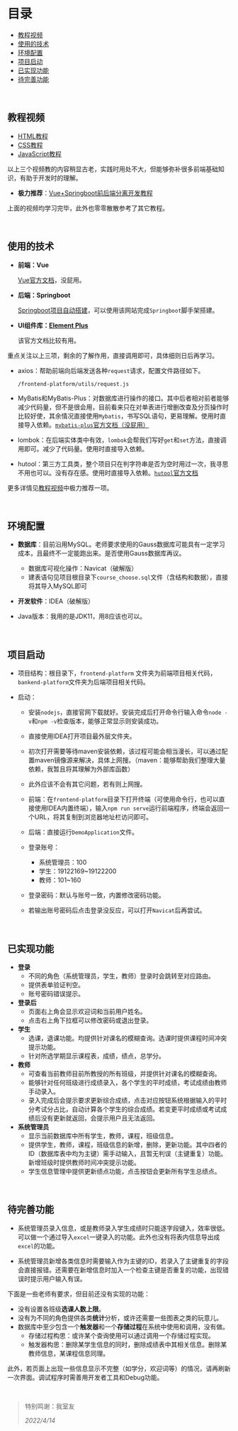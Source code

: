# 目录

- [教程视频](#教程视频)
- [使用的技术](#使用的技术)
- [环境配置](#环境配置)
- [项目启动](#项目启动)
- [已实现功能](#已实现功能)
- [待完善功能](#待完善功能)

<br>

## 教程视频

- [HTML教程](https://www.bilibili.com/video/BV11t411K74Q?spm_id_from=333.337.search-card.all.click)
- [CSS教程](https://www.bilibili.com/video/BV1tt411M7Vj?spm_id_from=333.337.search-card.all.click)
- [JavaScript教程](https://www.bilibili.com/video/BV1Ft411N7R3?spm_id_from=333.337.search-card.all.click)

以上三个视频教的内容稍显古老，实践时用处不大，但能够弥补很多前端基础知识，有助于开发时的理解。

- **极力推荐**：[Vue+Springboot前后端分离开发教程](https://www.bilibili.com/video/BV14y4y1M7Nc?spm_id_from=333.337.search-card.all.click)

上面的视频均学习完毕，此外也零零散散参考了其它教程。

<br>

## 使用的技术

- **前端：Vue**

  [Vue官方文档](https://v3.cn.vuejs.org/)，没屁用。

- **后端：Springboot**

  [Springboot项目自动搭建](https://start.spring.io/)，可以使用该网站完成`Springboot`脚手架搭建。

- **UI组件库：[Element Plus](https://element-plus.gitee.io/zh-CN/)**

  该官方文档比较有用。

重点关注以上三项，剩余的了解作用，直接调用即可，具体细则日后再学习。

- axios：帮助前端向后端发送各种`request`请求，配置文件路径如下。

  `/frontend-platform/utils/request.js`

- MyBatis和MyBatis-Plus：对数据库进行操作的接口。其中后者相对前者能够减少代码量，但不是很会用，目前看来只在对单表进行增删改查及分页操作时比较好使，其余情况直接使用`Mybatis`，书写SQL语句，更易理解。使用时直接导入依赖。[`mybatis-plus`官方文档（没屁用）](https://baomidou.com/)

- lombok：在后端实体类中有效，`lombok`会帮我们写好`get`和`set`方法，直接调用即可。减少了代码量。使用时直接导入依赖。
- hutool：第三方工具类，整个项目只在判字符串是否为空时用过一次，我寻思不用也可以。没有存在感。使用时直接导入依赖。[`hutool`官方文档](https://www.hutool.cn/)

更多详情见[教程视频](#教程视频)中极力推荐一项。

<br>

## 环境配置

- **数据库**：目前沿用MySQL。老师要求使用的Gauss数据库可能具有一定学习成本，且最终不一定能跑出来。是否使用Gauss数据库再议。
  - 数据库可视化操作：Navicat（破解版）
  - 建表语句见项目根目录下`course_choose.sql`文件（含结构和数据），直接将其导入MySQL即可

- **开发软件**：IDEA（破解版）
- Java版本：我用的是JDK11，用8应该也可以。

<br>

## 项目启动

- 项目结构：根目录下，`frontend-platform` 文件夹为前端项目相关代码，`bankend-platform`文件夹为后端项目相关代码。

- 启动：

  - 安装`nodejs`，直接官网下载就好。安装完成后打开命令行输入命令`node -v`和`npm -v`检查版本，能够正常显示则安装成功。

  - 直接使用IDEA打开项目最外层文件夹。
  - 初次打开需要等待maven安装依赖，该过程可能会相当漫长，可以通过配置maven镜像源来解决，具体上网搜。（maven：能够帮助我们整理大量依赖，我暂且将其理解为外部库函数）
  - 此外应该不会有其它问题，若有则上网搜。
  - 前端：在`frontend-platform`目录下打开终端（可使用命令行，也可以直接使用IDEA内置终端），输入`npm run serve`运行前端程序，终端会返回一个URL，将其复制到浏览器地址栏访问即可。
  - 后端：直接运行`DemoApplication`文件。
  - 登录账号：
    - 系统管理员：100
    - 学生：19122169~19122200
    - 教师：101~160

  - 登录密码：默认与账号一致，内置修改密码功能。
  
  - 若输出账号密码后点击登录没反应，可以打开`Navicat`后再尝试。

<br>

## 已实现功能

- **登录**
  + 不同的角色（系统管理员，学生，教师）登录时会跳转至对应路由。
  + 提供表单验证判空。
  + 账号密码错误提示。
- **登录后**
  - 页面右上角会显示欢迎词和当前用户姓名。
  - 点击右上角下拉框可以修改密码或退出登录。
- **学生**
  - 选课，退课功能。均提供针对课名的模糊查询。选课时提供课程时间冲突提示功能。
  - 针对所选学期显示课程表，成绩，绩点，总学分。
- **教师**
  - 可查看当前教师目前所教授的所有班级，并提供针对课名的模糊查询。
  - 能够针对任何班级进行成绩录入，各个学生的平时成绩，考试成绩由教师手动录入。
  - 录入完成后会提示要求更新综合成绩，点击对应按钮系统根据输入的平时分考试分占比，自动计算各个学生的综合成绩。若变更平时成绩或考试成绩后没有更新就返回，会提示用户且无法返回。
- **系统管理员**
  - 显示当前数据库中所有学生，教师，课程，班级信息。
  - 提供学生，教师，课程，班级信息的新增，删除，更新功能。其中四者的ID（数据库表中均为主键）需手动输入，且暂无判误（主键重复）功能。新增班级时提供教师时间冲突提示功能。
  - 学生信息管理中提供更新绩点功能，点击按钮会更新所有学生总绩点。

<br>

## 待完善功能

- 系统管理员录入信息，或是教师录入学生成绩时只能逐字段键入，效率很低。可以做一个通过导入`excel`一键录入的功能。此外也没有将表内信息导出成`excel`的功能。

- 系统管理员新增各类信息时需要输入作为主键的ID，若录入了主键重复的字段会直接报错。还需要在新增信息时加入一个检查主键是否重复的功能，出现错误时提示用户输入有误。

下面是一些老师有要求，但目前还没有实现的功能：

- 没有设置各班级**选课人数上限**。
- 没有为不同的角色提供各类**统计**分析，或许还需要一些图表之类的玩意儿。
- 数据库中至少包含一个**触发器**和一个**存储过程**在系统中使用和调用，没有做。
  - 存储过程构思：或许某个查询使用可以通过调用一个存储过程实现。
  - 触发器构思：删除某学生信息的同时，删除成绩表中其相关信息。删除某教师信息，某课程信息同理。

此外，若页面上出现一些信息显示不完整（如学分，欢迎词等）的情况，请再刷新一次界面。调试程序时需善用开发者工具和Debug功能。

<br>

> 特别鸣谢：我室友
>
> *2022/4/14*
